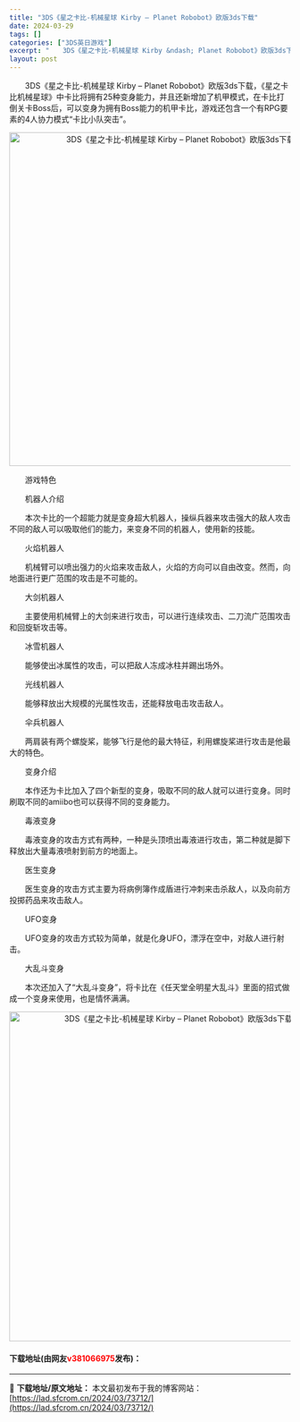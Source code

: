 ```yaml
---
title: "3DS《星之卡比-机械星球 Kirby – Planet Robobot》欧版3ds下载"
date: 2024-03-29
tags: []
categories: ["3DS英日游戏"]
excerpt: "　　3DS《星之卡比-机械星球 Kirby &ndash; Planet Robobot》欧版3ds下载，《星之卡比机械星球》中卡比将拥有25种变身能力，并且还新增加了机甲模式，在卡比打倒关卡Boss后，可以变身为拥有Boss能力的机甲卡比，游戏还包含一个有RPG要素的4人协力模式&ldquo;卡比&hellip;"
layout: post
---
```


 <p>　　3DS《星之卡比-机械星球 Kirby &ndash; Planet Robobot》欧版3ds下载，《星之卡比机械星球》中卡比将拥有25种变身能力，并且还新增加了机甲模式，在卡比打倒关卡Boss后，可以变身为拥有Boss能力的机甲卡比，游戏还包含一个有RPG要素的4人协力模式&ldquo;卡比小队突击&rdquo;。</p> <p align="center"><img align="" border="0" src="https://lad.sfcrom.cn/wp-content/uploads/2024/03/20240329_660630497aca9.png" width="597" alt="3DS《星之卡比-机械星球 Kirby – Planet Robobot》欧版3ds下载" /></p> <p>　　游戏特色</p> <p>　　机器人介绍</p> <p>　　本次卡比的一个超能力就是变身超大机器人，操纵兵器来攻击强大的敌人攻击不同的敌人可以吸取他们的能力，来变身不同的机器人，使用新的技能。</p> <p>　　火焰机器人</p> <p>　　机械臂可以喷出强力的火焰来攻击敌人，火焰的方向可以自由改变。然而，向地面进行更广范围的攻击是不可能的。</p> <p>　　大剑机器人</p> <p>　　主要使用机械臂上的大剑来进行攻击，可以进行连续攻击、二刀流广范围攻击和回旋斩攻击等。</p> <p>　　冰雪机器人</p> <p>　　能够使出冰属性的攻击，可以把敌人冻成冰柱并踢出场外。</p> <p>　　光线机器人</p> <p>　　能够释放出大规模的光属性攻击，还能释放电击攻击敌人。</p> <p>　　伞兵机器人</p> <p>　　两肩装有两个螺旋桨，能够飞行是他的最大特征，利用螺旋桨进行攻击是他最大的特色。</p> <p>　　变身介绍</p> <p>　　本作还为卡比加入了四个新型的变身，吸取不同的敌人就可以进行变身。同时刷取不同的amiibo也可以获得不同的变身能力。</p> <p>　　毒液变身</p> <p>　　毒液变身的攻击方式有两种，一种是头顶喷出毒液进行攻击，第二种就是脚下释放出大量毒液喷射到前方的地面上。</p> <p>　　医生变身</p> <p>　　医生变身的攻击方式主要为将病例簿作成盾进行冲刺来击杀敌人，以及向前方投掷药品来攻击敌人。</p> <p>　　UFO变身</p> <p>　　UFO变身的攻击方式较为简单，就是化身UFO，漂浮在空中，对敌人进行射击。</p> <p>　　大乱斗变身</p> <p>　　本次还加入了&ldquo;大乱斗变身&rdquo;，将卡比在《任天堂全明星大乱斗》里面的招式做成一个变身来使用，也是情怀满满。</p> <p align="center"><img align="" border="0" src="https://lad.sfcrom.cn/wp-content/uploads/2024/03/20240329_6606304aced64.png" width="590" alt="3DS《星之卡比-机械星球 Kirby – Planet Robobot》欧版3ds下载" /></p> <p><h4>下载地址(由网友<font color="red">v381066975</font>发布)：</h4></p> 

---
📖 **下载地址/原文地址：** 本文最初发布于我的博客网站：[https://lad.sfcrom.cn/2024/03/73712/](https://lad.sfcrom.cn/2024/03/73712/)
